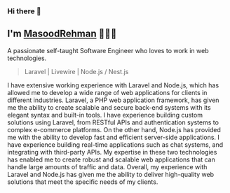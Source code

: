 ### Hi there 👋

## I'm [MasoodRehman](masoodrehman.com) 👨🏻‍💻

A passionate self-taught Software Engineer who loves to work in web technologies.
> Laravel | Livewire | Node.js / Nest.js

I have extensive working experience with Laravel and Node.js, which has allowed me to develop a wide range of web applications for clients in different industries. Laravel, a PHP web application framework, has given me the ability to create scalable and secure back-end systems with its elegant syntax and built-in tools. I have experience building custom solutions using Laravel, from RESTful APIs and authentication systems to complex e-commerce platforms. On the other hand, Node.js has provided me with the ability to develop fast and efficient server-side applications. I have experience building real-time applications such as chat systems, and integrating with third-party APIs. My expertise in these two technologies has enabled me to create robust and scalable web applications that can handle large amounts of traffic and data. Overall, my experience with Laravel and Node.js has given me the ability to deliver high-quality web solutions that meet the specific needs of my clients.
